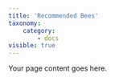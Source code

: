```yaml
---
title: 'Recommended Bees'
taxonomy:
    category:
        - docs
visible: true
---
```


Your page content goes here.